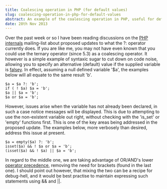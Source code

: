 ```yaml
---
title: Coalescing operation in PHP (for default values)
slug: coalescing-operation-in-php-for-default-values
abstract: An example of the coalescing operation in PHP, useful for default values.
date: 28th Nov 2013
---
```


Over the past week or so I have been reading discussions on the [PHP internals](http://news.php.net/php.internals) mailing-list about proposed updates to what the ?: operator currently does.
If you are like me, you may not have even known that you could use the ternary operator (since 5.3) as a coalescing operator.
It however is a simple example of syntaxic sugar to cut down on code noise, allowing you to specify an alternative (default) value if the supplied variable is [falsey](http://php.net/manual/en/language.types.boolean.php).
In effect, assuming a null defined variable '$a', the examples below will all equate to the same result 'b'.

~~~ .php
$a = $a ?: 'b';
if ( ! $a) $a = 'b';
$a || $a = 'b';
$a or $a = 'b';
~~~

However, issues arise when the variable has not already been declared, in such a case notice messages will be displayed.
This is due to attempting to use the non-existent variable out right, without checking with the 'is_set' or 'empty' functions first.
This is one of the key areas being addressed in the proposed update.
The examples below, more verbosely than desired, address this issue at present.

~~~ .php
$a = empty($a) ?: 'b';
isset($a) && ! $a or $a = 'b';
(isset($a) && ! $a) || $a = 'b';
~~~

In regard to the middle one, we are taking advantage of OR/AND's lower [operator precedence](http://php.net/manual/en/language.operators.precedence.php), removing the need for brackets (found in the last one).
I should point out however, that mixing the two can be a recipe for debug-hell, and it would be best practise to maintain expressing such statements using && and ||.